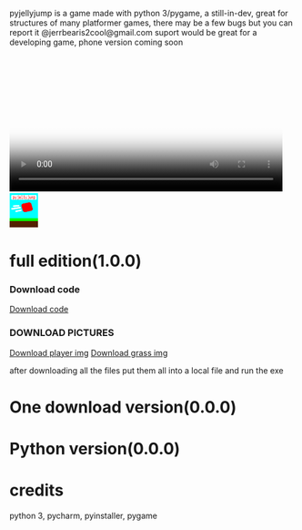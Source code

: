 <p>pyjellyjump is a game made with python 3/pygame, a still-in-dev, great for structures of many platformer games, there may be a few bugs but you can report it @jerrbearis2cool@gmail.com suport would be great for a developing game, phone version coming soon</p>
<html>
  <video src="platformervid.mp4" poster="yeet.jpg" width="480" controls>
  </video>
  <img src="mygamelogo.png" alt="logo" width="50" height="60">
</html>
<html>
<style>
body {
  background-image: url('background.jpg');
}
</style>
</html>
<head>
  <script data-ad-client="ca-pub-9568406816158293" async 
  src="https://pagead2.googlesyndication.com/pagead/js/adsbygoogle.js"></script>
</head>

<html>
  <h1>full edition(1.0.0)</h1>
  <h3>Download code</h3>
</html>
<html>
  <a href="platformer.exe" download>Download code</a>
</html>
<html>
<h3>DOWNLOAD PICTURES</h3>
</html>
<html>
  <a href="playeris2cool-1.png" download>Download player img</a>
</html>
<html>
  <a href="grassiscool-1.png" download>Download grass img</a>
</html> 
<html>
  <p>after downloading all the files put them all into a local file and run the exe</p>
</html>
<html>
  <h1>One download version(0.0.0)</h1>
</html>
<html>
  <h1>Python version(0.0.0)</h1>
<html>
  <h1>credits</h1>
</html>
<html>
  <p>python 3, pycharm, pyinstaller, pygame</p>
</html>

